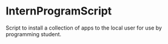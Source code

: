 # InternProgramScript
Script to install a collection of apps to the local user for use by programming student.
